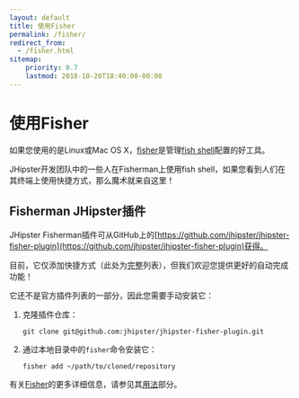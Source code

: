 ```yaml
---
layout: default
title: 使用Fisher
permalink: /fisher/
redirect_from:
  - /fisher.html
sitemap:
    priority: 0.7
    lastmod: 2018-10-20T18:40:00-00:00
---
```


# <i class="fa fa-terminal"></i> 使用Fisher

如果您使用的是Linux或Mac OS X，[fisher](https://github.com/jorgebucaran/fisher)是管理[fish shell](http://fishshell.com/)配置的好工具。

JHipster开发团队中的一些人在Fisherman上使用fish shell，如果您看到人们在其终端上使用快捷方式，那么魔术就来自这里！

## Fisherman JHipster插件

JHipster Fisherman插件可从GitHub上的[https://github.com/jhipster/jhipster-fisher-plugin](https://github.com/jhipster/jhipster-fisher-plugin)获得。

目前，它仅添加快捷方式（此处为[完整](https://github.com/jhipster/jhipster-fisher-plugin/blob/master/conf.d/jhipster.aliases.fish)列表），但我们欢迎您提供更好的自动完成功能！

它还不是官方插件列表的一部分，因此您需要手动安装它：

1. 克隆插件仓库：

    `git clone git@github.com:jhipster/jhipster-fisher-plugin.git`

2. 通过本地目录中的``fisher``命令安装它：

    `fisher add ~/path/to/cloned/repository`

有关[Fisher](https://github.com/jorgebucaran/fisher)的更多详细信息，请参见其[用法](https://github.com/jorgebucaran/fisher#usage)部分。
